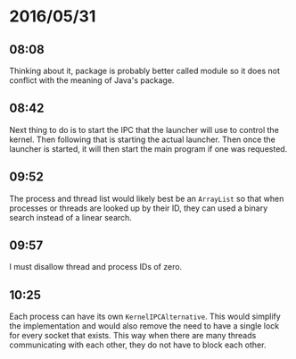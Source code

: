 # 2016/05/31

## 08:08

Thinking about it, package is probably better called module so it does not
conflict with the meaning of Java's package.

## 08:42

Next thing to do is to start the IPC that the launcher will use to control
the kernel. Then following that is starting the actual launcher. Then once
the launcher is started, it will then start the main program if one was
requested.

## 09:52

The process and thread list would likely best be an `ArrayList` so that
when processes or threads are looked up by their ID, they can used a binary
search instead of a linear search.

## 09:57

I must disallow thread and process IDs of zero.

## 10:25

Each process can have its own `KernelIPCAlternative`. This would simplify
the implementation and would also remove the need to have a single lock for
every socket that exists. This way when there are many threads communicating
with each other, they do not have to block each other.

